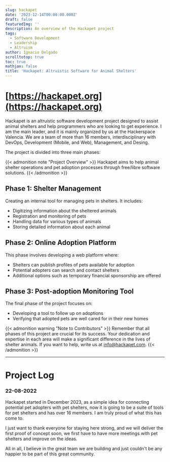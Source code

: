 ```yaml
---
slug: hackapet
date: '2023-12-14T00:00:00.000Z'
draft: false
featuredImg: ''
description: An overview of the Hackapet project
tags:
  - Software Development
  - Leadership
  - Altruism
author: Ignacio Delgado
scrolltotop: true
toc: true
mathjax: false
title: 'Hackapet: Altruistic Software for Animal Shelters'
---
```


# [https://hackapet.org](https://hackapet.org)

Hackapet is an altruistic software development project designed to assist animal shelters and help programmers who are looking to get experience.
I am the main leader, and it is mainly organized by us at the Hackerspace Valencia. We are a team of more than 16 members, interdisciplinary with DevOps, Development (Mobile, and Web), Management, and Desing.

The project is divided into three main phases:

{{\< admonition note "Project Overview" >}}
Hackapet aims to help animal shelter operations and pet adoption processes through free/libre software solutions.
{{\< /admonition >}}

## Phase 1: Shelter Management

Creating an internal tool for managing pets in shelters. It includes:

* Digitizing information about the sheltered animals
* Registration and monitoring of pets
* Handling data for various types of animals
* Storing detailed information about each animal

## Phase 2: Online Adoption Platform

This phase involves developing a web platform where:

* Shelters can publish profiles of pets available for adoption
* Potential adopters can search and contact shelters
* Additional options such as temporary financial sponsorship are offered

## Phase 3: Post-adoption Monitoring Tool

The final phase of the project focuses on:

* Developing a tool to follow up on adoptions
* Verifying that adopted pets are well cared for in their new homes

{{\< admonition warning "Note to Contributors" >}}
Remember that all phases of this project are crucial for its success. Your dedication and expertise in each area will make a significant difference in the lives of shelter animals.
If you want to help, write us at [info@hackapet.com](mailto:info@hackapet.com).
{{\< /admonition >}}

***

# Project Log

### 22-08-2022

Hackapet started in December 2023, as a simple idea for connecting potential pet adopters with pet shelters, now it is going to be a suite of tools for pet shelters and has over 16 members. I am truly proud of what this has come to.

I just want to thank everyone for staying here strong, and we will deliver the first proof of concept soon, we first have to have more meetings with pet shelters and improve on the ideas.

All in all, I believe in the great team we are building and just couldn't be any happier to be part of this great community.
